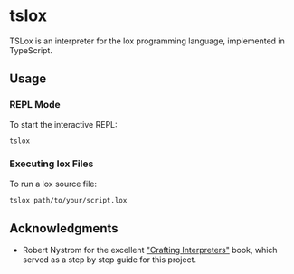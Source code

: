 # tslox

TSLox is an interpreter for the lox programming language, implemented in TypeScript.

## Usage

### REPL Mode

To start the interactive REPL:

```bash
tslox
```

### Executing lox Files

To run a lox source file:

```bash
tslox path/to/your/script.lox
```

## Acknowledgments

- Robert Nystrom for the excellent ["Crafting Interpreters"](https://craftinginterpreters.com/) book, which served as a step by step guide for this project.
